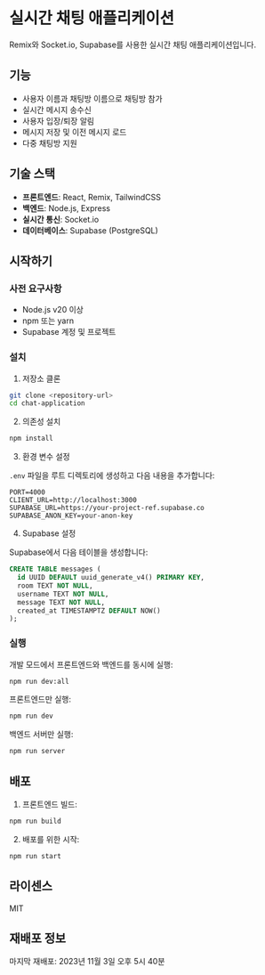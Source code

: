# 실시간 채팅 애플리케이션

Remix와 Socket.io, Supabase를 사용한 실시간 채팅 애플리케이션입니다.

## 기능

- 사용자 이름과 채팅방 이름으로 채팅방 참가
- 실시간 메시지 송수신
- 사용자 입장/퇴장 알림
- 메시지 저장 및 이전 메시지 로드
- 다중 채팅방 지원

## 기술 스택

- **프론트엔드**: React, Remix, TailwindCSS
- **백엔드**: Node.js, Express
- **실시간 통신**: Socket.io
- **데이터베이스**: Supabase (PostgreSQL)

## 시작하기

### 사전 요구사항

- Node.js v20 이상
- npm 또는 yarn
- Supabase 계정 및 프로젝트

### 설치

1. 저장소 클론

```bash
git clone <repository-url>
cd chat-application
```

2. 의존성 설치

```bash
npm install
```

3. 환경 변수 설정

`.env` 파일을 루트 디렉토리에 생성하고 다음 내용을 추가합니다:

```
PORT=4000
CLIENT_URL=http://localhost:3000
SUPABASE_URL=https://your-project-ref.supabase.co
SUPABASE_ANON_KEY=your-anon-key
```

4. Supabase 설정

Supabase에서 다음 테이블을 생성합니다:

```sql
CREATE TABLE messages (
  id UUID DEFAULT uuid_generate_v4() PRIMARY KEY,
  room TEXT NOT NULL,
  username TEXT NOT NULL,
  message TEXT NOT NULL,
  created_at TIMESTAMPTZ DEFAULT NOW()
);
```

### 실행

개발 모드에서 프론트엔드와 백엔드를 동시에 실행:

```bash
npm run dev:all
```

프론트엔드만 실행:

```bash
npm run dev
```

백엔드 서버만 실행:

```bash
npm run server
```

## 배포

1. 프론트엔드 빌드:

```bash
npm run build
```

2. 배포를 위한 시작:

```bash
npm run start
```

## 라이센스

MIT

## 재배포 정보
마지막 재배포: 2023년 11월 3일 오후 5시 40분
